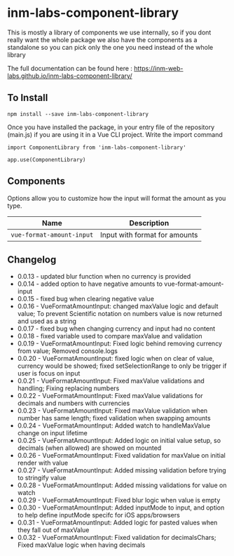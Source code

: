 # inm-labs-component-library

This is mostly a library of components we use internally, so if you dont really want the whole package we also have
the components as a standalone so you can pick only the one you need instead of the whole library

The full documentation can be found here : https://inm-web-labs.github.io/inm-labs-component-library/

## To Install
```
npm install --save inm-labs-component-library
```
Once you have installed the package, in your entry file of the repository (main.js) if you are using it in a Vue CLI project. Write the import command

```
import ComponentLibrary from 'inm-labs-component-library'

app.use(ComponentLibrary)
```

## Components

Options allow you to customize how the input will format the amount as you type.

| Name | Description |
| :----------------: | :-----------:  |
| `vue-format-amount-input` | Input with format for amounts |

## Changelog

- 0.0.13 - updated blur function when no currency is provided
- 0.0.14 - added option to have negative amounts to vue-format-amount-input
- 0.0.15 - fixed bug when clearing negative value
- 0.0.16 - VueFormatAmountInput: changed maxValue logic and default value; To prevent Scientific notation on numbers value is now returned and used as a string
- 0.0.17 - fixed bug when changing currency and input had no content
- 0.0.18 - fixed variable used to compare maxValue and validation
- 0.0.19 - VueFormatAmountInput: Fixed logic behind removing currency from value; Removed console.logs
- 0.0.20 - VueFormatAmountInput: fixed logic when on clear of value, currency would be showed; fixed setSelectionRange to only be trigger if user is focus on input
- 0.0.21 - VueFormatAmountInput: Fixed maxValue validations and handling; Fixing replacing numbers
- 0.0.22 - VueFormatAmountInput: Fixed maxValue validations for decimals and numbers with currencies
- 0.0.23 - VueFormatAmountInput: Fixed maxValue validation when number has same length; fixed validation when swapping amounts
- 0.0.24 - VueFormatAmountInput: Added watch to handleMaxValue change on input lifetime
- 0.0.25 - VueFormatAmountInput: Added logic on initial value setup, so decimals (when allowed) are showed on mounted
- 0.0.26 - VueFormatAmountInput: Fixed validation for maxValue on initial render with value
- 0.0.27 - VueFormatAmountInput: Added missing validation before trying to stringify value
- 0.0.28 - VueFormatAmountInput: Added missing validations for value on watch
- 0.0.29 - VueFormatAmountInput: Fixed blur logic when value is empty
- 0.0.30 - VueFormatAmountInput: Added inputMode to input, and option to help define inputMode specifc for iOS apps/browsers
- 0.0.31 - VueFormatAmountInput: Added logic for pasted values when they fall out of maxValue
- 0.0.32 - VueFormatAmountInput: Fixed validation for decimalsChars; Fixed maxValue logic when having decimals
